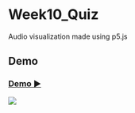 # Week10_Quiz
Audio visualization made using p5.js
## Demo
### <a href="https://yimei2.github.io/Week10_Quiz/demo/index.html">Demo ▶️</a>
<img src="./docs/WK_10_quiz.gif">
